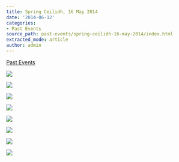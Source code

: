 ```yaml
---
title: Spring Ceilidh, 16 May 2014
date: '2014-06-12'
categories:
- Past Events
source_path: past-events/spring-ceilidh-16-may-2014/index.html
extracted_mode: article
author: admin
---
```

[Past Events](category/past-events/)

[![](/assets/images/2014/06/Ceilidh-May-2014-005-150x150.jpg)](past-events/spring-ceilidh-16-may-2014/attachment/ceilidh-may-2014-005/)

[![](/assets/images/2014/06/Ceilidh-May-2014-009-150x150.jpg)](past-events/spring-ceilidh-16-may-2014/attachment/ceilidh-may-2014-009/)

[![](/assets/images/2014/06/Ceilidh-May-2014-036-150x150.jpg)](past-events/spring-ceilidh-16-may-2014/attachment/ceilidh-may-2014-036/)

[![](/assets/images/2014/06/Ceilidh-May-2014-052-150x150.jpg)](past-events/spring-ceilidh-16-may-2014/attachment/ceilidh-may-2014-052/)

[![](/assets/images/2014/06/Ceilidh-May-2014-058-150x150.jpg)](past-events/spring-ceilidh-16-may-2014/attachment/ceilidh-may-2014-058/)

[![](/assets/images/2014/06/Ceilidh-May-2014-099-150x150.jpg)](past-events/spring-ceilidh-16-may-2014/attachment/ceilidh-may-2014-099/)

[![](/assets/images/2014/06/Ceilidh-May-2014-109-150x150.jpg)](past-events/spring-ceilidh-16-may-2014/attachment/ceilidh-may-2014-109/)

[![](/assets/images/2014/06/Ceilidh-May-2014-119-150x150.jpg)](past-events/spring-ceilidh-16-may-2014/attachment/ceilidh-may-2014-119/)
